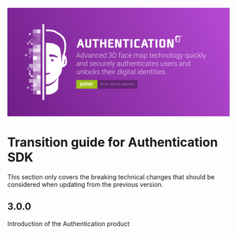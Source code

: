 ![Fastfill & Netverify](images/authentication.png)

# Transition guide for Authentication SDK

This section only covers the breaking technical changes that should be considered when updating from the previous version.

## 3.0.0
Introduction of the Authentication product
